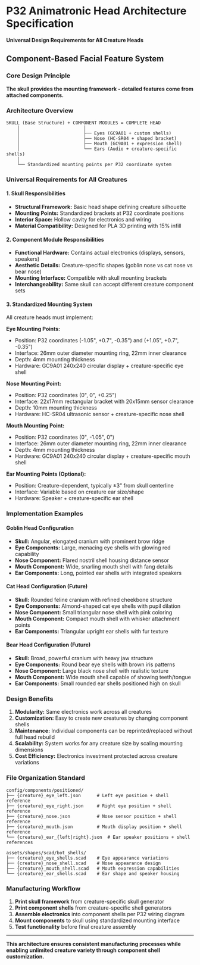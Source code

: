 # P32 Animatronic Head Architecture Specification
**Universal Design Requirements for All Creature Heads**

## Component-Based Facial Feature System

### Core Design Principle
**The skull provides the mounting framework - detailed features come from attached components.**

### Architecture Overview
```
SKULL (Base Structure) + COMPONENT MODULES = COMPLETE HEAD
    │                        │
    │                        ├── Eyes (GC9A01 + custom shells)
    │                        ├── Nose (HC-SR04 + shaped bracket)
    │                        ├── Mouth (GC9A01 + expression shell)
    │                        └── Ears (Audio + creature-specific shells)
    │
    └── Standardized mounting points per P32 coordinate system
```

### Universal Requirements for All Creatures

#### 1. Skull Responsibilities
- **Structural Framework:** Basic head shape defining creature silhouette
- **Mounting Points:** Standardized brackets at P32 coordinate positions
- **Interior Space:** Hollow cavity for electronics and wiring
- **Material Compatibility:** Designed for PLA 3D printing with 15% infill

#### 2. Component Module Responsibilities  
- **Functional Hardware:** Contains actual electronics (displays, sensors, speakers)
- **Aesthetic Details:** Creature-specific shapes (goblin nose vs cat nose vs bear nose)
- **Mounting Interface:** Compatible with skull mounting brackets
- **Interchangeability:** Same skull can accept different creature component sets

#### 3. Standardized Mounting System
All creature heads must implement:

**Eye Mounting Points:**
- Position: P32 coordinates (-1.05", +0.7", -0.35") and (+1.05", +0.7", -0.35")
- Interface: 26mm outer diameter mounting ring, 22mm inner clearance
- Depth: 4mm mounting thickness
- Hardware: GC9A01 240x240 circular display + creature-specific eye shell

**Nose Mounting Point:**
- Position: P32 coordinates (0", 0", +0.25") 
- Interface: 22x17mm rectangular bracket with 20x15mm sensor clearance
- Depth: 10mm mounting thickness  
- Hardware: HC-SR04 ultrasonic sensor + creature-specific nose shell

**Mouth Mounting Point:**
- Position: P32 coordinates (0", -1.05", 0")
- Interface: 26mm outer diameter mounting ring, 22mm inner clearance
- Depth: 4mm mounting thickness
- Hardware: GC9A01 240x240 circular display + creature-specific mouth shell

**Ear Mounting Points (Optional):**
- Position: Creature-dependent, typically ±3" from skull centerline
- Interface: Variable based on creature ear size/shape
- Hardware: Speaker + creature-specific ear shell

### Implementation Examples

#### Goblin Head Configuration
- **Skull:** Angular, elongated cranium with prominent brow ridge
- **Eye Components:** Large, menacing eye shells with glowing red capability
- **Nose Component:** Flared nostril shell housing distance sensor  
- **Mouth Component:** Wide, snarling mouth shell with fang details
- **Ear Components:** Long, pointed ear shells with integrated speakers

#### Cat Head Configuration (Future)
- **Skull:** Rounded feline cranium with refined cheekbone structure
- **Eye Components:** Almond-shaped cat eye shells with pupil dilation
- **Nose Component:** Small triangular nose shell with pink coloring
- **Mouth Component:** Compact mouth shell with whisker attachment points
- **Ear Components:** Triangular upright ear shells with fur texture

#### Bear Head Configuration (Future)  
- **Skull:** Broad, powerful cranium with heavy jaw structure
- **Eye Components:** Round bear eye shells with brown iris patterns
- **Nose Component:** Large black nose shell with realistic texture
- **Mouth Component:** Wide mouth shell capable of showing teeth/tongue
- **Ear Components:** Small rounded ear shells positioned high on skull

### Design Benefits

1. **Modularity:** Same electronics work across all creatures
2. **Customization:** Easy to create new creatures by changing component shells
3. **Maintenance:** Individual components can be reprinted/replaced without full head rebuild  
4. **Scalability:** System works for any creature size by scaling mounting dimensions
5. **Cost Efficiency:** Electronics investment protected across creature variations

### File Organization Standard
```
config/components/positioned/
├── {creature}_eye_left.json      # Left eye position + shell reference
├── {creature}_eye_right.json     # Right eye position + shell reference  
├── {creature}_nose.json          # Nose sensor position + shell reference
├── {creature}_mouth.json         # Mouth display position + shell reference
└── {creature}_ear_{left|right}.json  # Ear speaker positions + shell references

assets/shapes/scad/bot_shells/
├── {creature}_eye_shells.scad    # Eye appearance variations
├── {creature}_nose_shell.scad    # Nose appearance design
├── {creature}_mouth_shell.scad   # Mouth expression capabilities
└── {creature}_ear_shells.scad    # Ear shape and speaker housing
```

### Manufacturing Workflow
1. **Print skull framework** from creature-specific skull generator
2. **Print component shells** from creature-specific shell generators  
3. **Assemble electronics** into component shells per P32 wiring diagram
4. **Mount components** to skull using standardized mounting interface
5. **Test functionality** before final creature assembly

---

**This architecture ensures consistent manufacturing processes while enabling unlimited creature variety through component shell customization.**